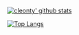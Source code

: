 <!--
**cleonty/cleonty** is a ✨ _special_ ✨ repository because its `README.md` (this file) appears on your GitHub profile.

Here are some ideas to get you started:

- 🔭 I’m currently working on ...
- 🌱 I’m currently learning ...
- 👯 I’m looking to collaborate on ...
- 🤔 I’m looking for help with ...
- 💬 Ask me about ...
- 📫 How to reach me: ...
- 😄 Pronouns: ...
- ⚡ Fun fact: ...
-->

[![cleonty' github stats](https://github-readme-stats.vercel.app/api?username=cleonty)](https://github.com/anuraghazra/github-readme-stats)

[![Top Langs](https://github-readme-stats.vercel.app/api/top-langs/?username=cleonty&layout=compact)](https://github.com/anuraghazra/github-readme-stats)


